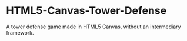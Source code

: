 # HTML5-Canvas-Tower-Defense
A tower defense game made in HTML5 Canvas, without an intermediary framework.
